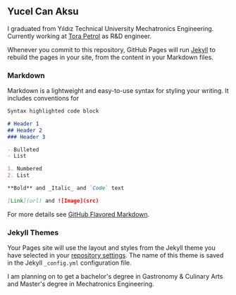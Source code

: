 ## Yucel Can Aksu

I graduated from Yıldız Technical University Mechatronics Engineering. Currently working at [Tora Petrol](https://torapetrol.com) as R&D engineer.

Whenever you commit to this repository, GitHub Pages will run [Jekyll](https://jekyllrb.com/) to rebuild the pages in your site, from the content in your Markdown files.

### Markdown

Markdown is a lightweight and easy-to-use syntax for styling your writing. It includes conventions for

```markdown
Syntax highlighted code block

# Header 1
## Header 2
### Header 3

- Bulleted
- List

1. Numbered
2. List

**Bold** and _Italic_ and `Code` text

[Link](url) and ![Image](src)
```

For more details see [GitHub Flavored Markdown](https://guides.github.com/features/mastering-markdown/).

### Jekyll Themes

Your Pages site will use the layout and styles from the Jekyll theme you have selected in your [repository settings](https://github.com/yucelcanaksu/yucelcanaksu.github.io/settings/pages). The name of this theme is saved in the Jekyll `_config.yml` configuration file.


I am planning on to get a bachelor's degree in Gastronomy & Culinary Arts and Master's degree in Mechatronics Engineering.
